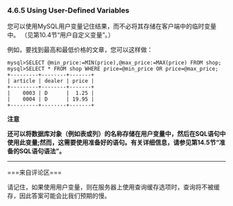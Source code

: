### 4.6.5 Using User-Defined Variables

您可以使用MySQL用户变量记住结果，而不必将其存储在客户端中的临时变量中。 （见第10.4节“用户自定义变量”。）

例如，要找到最高和最低价格的文章，您可以这样做：

```
mysql>SELECT @min_price:=MIN(price),@max_price:=MAX(price) FROM shop;
mysql>SELECT * FROM shop WHERE price=@min_price OR price=@max_price;
+---------+--------+-------+
| article | dealer | price |
+---------+--------+-------+
|    0003 | D      |  1.25 |
|    0004 | D      | 19.95 |
+---------+--------+-------+
```

**注意**

**还可以将数据库对象（例如表或列）的名称存储在用户变量中，然后在SQL语句中使用此变量;然而，这需要使用准备好的语句。有关详细信息，请参见第14.5节“准备的SQL语句语法”。**



---

===来自评论区===

请记住，如果使用用户变量，则在服务器上使用查询缓存选项时，查询将不被缓存，因此答案可能会比我们预期的慢。

